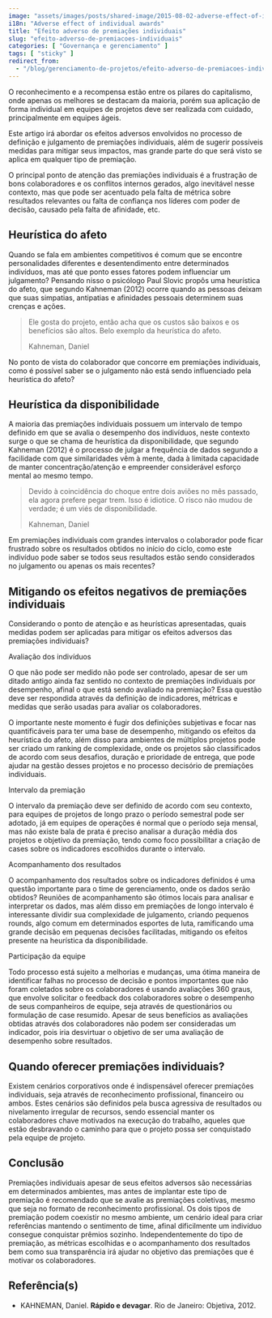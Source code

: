 ```yaml
---
image: "assets/images/posts/shared-image/2015-08-02-adverse-effect-of-individual-awards.jpg"
i18n: "Adverse effect of individual awards"
title: "Efeito adverso de premiações individuais"
slug: "efeito-adverso-de-premiacoes-individuais"
categories: [ "Governança e gerenciamento" ]
tags: [ "sticky" ]
redirect_from:
  - "/blog/gerenciamento-de-projetos/efeito-adverso-de-premiacoes-individuais/"
---
```

O reconhecimento e a recompensa estão entre os pilares do capitalismo, onde apenas os melhores se destacam da maioria, porém sua aplicação de forma individual em equipes de projetos deve ser realizada com cuidado, principalmente em equipes ágeis.

Este artigo irá abordar os efeitos adversos envolvidos no processo de definição e julgamento de premiações individuais, além de sugerir possíveis medidas para mitigar seus impactos, mas grande parte do que será visto se aplica em qualquer tipo de premiação.

O principal ponto de atenção das premiações individuais é a frustração de bons colaboradores e os conflitos internos gerados, algo inevitável nesse contexto, mas que pode ser acentuado pela falta de métrica sobre resultados relevantes ou falta de confiança nos líderes com poder de decisão, causado pela falta de afinidade, etc.

## Heurística do afeto

Quando se fala em ambientes competitivos é comum que se encontre personalidades diferentes e desentendimento entre determinados indivíduos, mas até que ponto esses fatores podem influenciar um julgamento? Pensando nisso o psicólogo Paul Slovic propôs uma heurística do afeto, que segundo Kahneman (2012) ocorre quando as pessoas deixam que suas simpatias, antipatias e afinidades pessoais determinem suas crenças e ações.

<blockquote class="blockquote">
  <p class="mb-2 text-right">Ele gosta do projeto, então acha que os custos são baixos e os benefícios são altos. Belo exemplo da heurística do afeto.</p>
  <p class="blockquote-footer text-right">Kahneman, Daniel</p>
</blockquote>

No ponto de vista do colaborador que concorre em premiações individuais, como é possível saber se o julgamento não está sendo influenciado pela heurística do afeto?

## Heurística da disponibilidade

A maioria das premiações individuais possuem um intervalo de tempo definido em que se avalia o desempenho dos indivíduos, neste contexto surge o que se chama de heurística da disponibilidade, que segundo Kahneman (2012) é o processo de julgar a frequência de dados segundo a facilidade com que similaridades vêm à mente, dada à limitada capacidade de manter concentração/atenção e empreender considerável esforço mental ao mesmo tempo.

<blockquote class="blockquote">
  <p class="mb-2 text-right">Devido à coincidência do choque entre dois aviões no mês passado, ela agora prefere pegar trem. Isso é idiotice. O risco não mudou de verdade; é um viés de disponibilidade.</p>
  <p class="blockquote-footer text-right">Kahneman, Daniel</p>
</blockquote>

Em premiações individuais com grandes intervalos o colaborador pode ficar frustrado sobre os resultados obtidos no início do ciclo, como este indivíduo pode saber se todos seus resultados estão sendo considerados no julgamento ou apenas os mais recentes?

## Mitigando os efeitos negativos de premiações individuais

Considerando o ponto de atenção e as heurísticas apresentadas, quais medidas podem ser aplicadas para mitigar os efeitos adversos das premiações individuais?

Avaliação dos indivíduos

O que não pode ser medido não pode ser controlado, apesar de ser um ditado antigo ainda faz sentido no contexto de premiações individuais por desempenho, afinal o que está sendo avaliado na premiação? Essa questão deve ser respondida através da definição de indicadores, métricas e medidas que serão usadas para avaliar os colaboradores.

O importante neste momento é fugir dos definições subjetivas e focar nas quantificáveis para ter uma base de desempenho, mitigando os efeitos da heurística do afeto, além disso para ambientes de múltiplos projetos pode ser criado um ranking de complexidade, onde os projetos são classificados de acordo com seus desafios, duração e prioridade de entrega, que pode ajudar na gestão desses projetos e no processo decisório de premiações individuais.

Intervalo da premiação

O intervalo da premiação deve ser definido de acordo com seu contexto, para equipes de projetos de longo prazo o período semestral pode ser adotado, já em equipes de operações é normal que o período seja mensal, mas não existe bala de prata é preciso analisar a duração média dos projetos e objetivo da premiação, tendo como foco possibilitar a criação de cases sobre os indicadores escolhidos durante o intervalo.

Acompanhamento dos resultados

O acompanhamento dos resultados sobre os indicadores definidos é uma questão importante para o time de gerenciamento, onde os dados serão obtidos? Reuniões de acompanhamento são ótimos locais para analisar e interpretar os dados, mas além disso em premiações de longo intervalo é interessante dividir sua complexidade de julgamento, criando pequenos rounds, algo comum em determinados esportes de luta, ramificando uma grande decisão em pequenas decisões facilitadas, mitigando os efeitos presente na heurística da disponibilidade.

Participação da equipe

Todo processo está sujeito a melhorias e mudanças, uma ótima maneira de identificar falhas no processo de decisão e pontos importantes que não foram coletados sobre os colaboradores é usando avaliações 360 graus, que envolve solicitar o feedback dos colaboradores sobre o desempenho de seus companheiros de equipe, seja através de questionários ou formulação de case resumido. Apesar de seus benefícios as avaliações obtidas através dos colaboradores não podem ser consideradas um indicador, pois iria desvirtuar o objetivo de ser uma avaliação de desempenho sobre resultados.

## Quando oferecer premiações individuais?

Existem cenários corporativos onde é indispensável oferecer premiações individuais, seja através de reconhecimento profissional, financeiro ou ambos. Estes cenários são definidos pela busca agressiva de resultados ou nivelamento irregular de recursos, sendo essencial manter os colaboradores chave motivados na execução do trabalho, aqueles que estão desbravando o caminho para que o projeto possa ser conquistado pela equipe de projeto.

## Conclusão

Premiações individuais apesar de seus efeitos adversos são necessárias em determinados ambientes, mas antes de implantar este tipo de premiação é recomendado que se avalie as premiações coletivas, mesmo que seja no formato de reconhecimento profissional. Os dois tipos de premiação podem coexistir no mesmo ambiente, um cenário ideal para criar referências mantendo o sentimento de time, afinal dificilmente um indivíduo consegue conquistar prêmios sozinho. Independentemente do tipo de premiação, as métricas escolhidas e o acompanhamento dos resultados bem como sua transparência irá ajudar no objetivo das premiações que é motivar os colaboradores.

## Referência(s)

- KAHNEMAN, Daniel. **Rápido e devagar**. Rio de Janeiro: Objetiva, 2012.